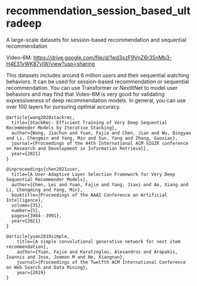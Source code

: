 # recommendation_session_based_ultradeep
A large-scale datasets for session-based recommendation  and sequential recommendation

Video-6M: https://drive.google.com/file/d/1wd3xzF9VnZ6r35nMb3-H4E31vWK87vjW/view?usp=sharing

This datasets includes around 6 million users and their sequential watching behaviors. It can be used for session-based recommendation  or sequential recommendation. You can use
Transformer or NextItNet to model user behaviors and may find that Video-6M is very good for validating expressiveness of deep recommendation models. In general, you can use over 100 layers for pursuring optimal accuracy.

```
@article{wang2020stackrec,
  title={StackRec: Efficient Training of Very Deep Sequential Recommender Models by Iterative Stacking},
  author={Wang, Jiachun and Yuan, Fajie and Chen, Jian and Wu, Qingyao and Li, Chengmin and Yang, Min and Sun, Yang and Zhang, Guoxiao},
  journal={Proceedings of the 44th International ACM SIGIR conference on Research and Development in Information Retrieval},
  year={2021}
}

@inproceedings{chen2021user,
  title={A User-Adaptive Layer Selection Framework for Very Deep Sequential Recommender Models},
  author={Chen, Lei and Yuan, Fajie and Yang, Jiaxi and Ao, Xiang and Li, Chengming and Yang, Min},
  booktitle={Proceedings of the AAAI Conference on Artificial Intelligence},
  volume={35},
  number={5},
  pages={3984--3991},
  year={2021}
}

@article{yuan2019simple,
	title={A simple convolutional generative network for next item recommendation},
	author={Yuan, Fajie and Karatzoglou, Alexandros and Arapakis, Ioannis and Jose, Joemon M and He, Xiangnan},
	journal={Proceedings of the Twelfth ACM International Conference on Web Search and Data Mining},
	year={2019}
}
```

